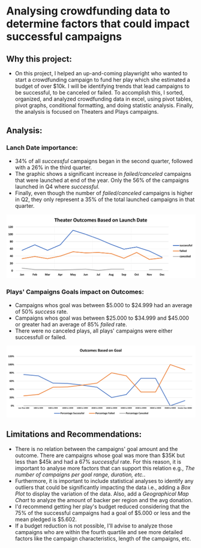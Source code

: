 # **Analysing crowdfunding data to determine factors that could impact successful campaigns**
## **Why this project:**
* On this project, I helped an up-and-coming playwright who wanted to start a crowdfunding campaign to fund her play which she estimated a budget of over $10k. I will be identifying trends that lead campaigns to be successful, to be canceled or failed. To accomplish this, I sorted, organized, and analyzed crowdfunding data in excel, using pivot tables, pivot graphs, conditional formatting, and doing statistic analysis. Finally, the analysis is focused on Theaters and Plays campaigns.
## **Analysis:**

### Lanch Date importance:
- 34% of all *successful* campaigns began in the second quarter, followed with a 26% in the third quarter.
- The graphic shows a significant increase in *failed/canceled* campaigns that were launched at end of the year. Only the 56% of the campaigns launched in Q4 where *successful*.
- Finally, even though the number of *failed/canceled* campaigns is higher in Q2, they only represent a 35% of the total launched campaigns in that quarter. 

![Theater_Outcomes_vs_Launch.png](Resources/Theater_Outcomes_vs_Launch.png)

### Plays' Campaigns Goals impact on Outcomes:
- Campaigns whos goal was between $5.000 to $24.999 had an average of 50% *success* rate. 
- Campaigns whos goal was between $25.000 to $34.999 and $45.000 or greater had an average of 85% *failed* rate. 
- There were no canceled plays, all plays' campaigns were either successfull or failed.

![Outcomes_vs_Goals.png](Resources/Outcomes_vs_Goals.png)

## **Limitations and Recommendations:**

- There is no relation between the campaigns' goal amount and the outcome. There are campaigns whose goal was more than $35K but less than $45k and had a 67% *successful* rate. For this reason, it is important to analyse more factors that can support this relation e.g., *The number of campaigns per goal range, duration, etc.*.  
- Furthermore, it is important to include statistical analyses to identify any outliers that could be significantly impacting the data i.e., adding a *Box Plot* to display the variation of the data. Also, add a *Geographical Map Chart* to analyze the amount of backer per region and the avg donation.
- I'd recommend getting her play's budget reduced considering that the 75% of the successful campaigns had a goal of $5.000 or less and the mean pledged is $5.602. 
- If a budget reduction is not possible, I'll advise to analyze those campaigns who are within the fourth quartile and see more detailed factors like the campaign characteristics, length of the campaigns, etc.


